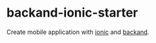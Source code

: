 # backand-ionic-starter
Create mobile application with [ionic](www.ionicframework.com) and [backand](www.backand.com").
